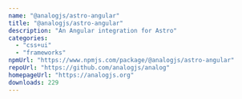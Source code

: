```yaml
---
name: "@analogjs/astro-angular"
title: "@analogjs/astro-angular"
description: "An Angular integration for Astro"
categories:
  - "css+ui"
  - "frameworks"
npmUrl: "https://www.npmjs.com/package/@analogjs/astro-angular"
repoUrl: "https://github.com/analogjs/analog"
homepageUrl: "https://analogjs.org"
downloads: 229
---
```

